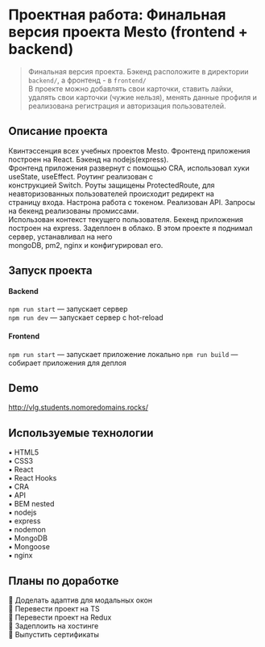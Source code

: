 # Проектная работа:  Финальная версия проекта Mesto (frontend + backend)
> Финальная версия проекта. Бэкенд расположите в директории `backend/`, а фронтенд - в `frontend/` <br/>
> В проекте можно добавлять свои карточки, ставить лайки, удалять свои карточки (чужие нельзя), менять данные профиля и <br/>
> реализована регистрация и авторизация пользователей.

## Описание проекта
Квинтэссенция всех учебных проектов Mesto. Фронтенд приложения построен на React. Бэкенд на nodejs(express).<br/>
Фронтенд приложения развернут с помощью CRA, использовал хуки useState, useEffect. Роутинг реализован с <br/>
конструкцией Switch. Роуты защищены ProtectedRoute, для неавторизованных пользователей происходит редирект на <br/>
страницу входа. Настрона работа с токеном. Реализован API. Запросы на бекенд реализованы промиссами.<br/>
Использован контекст текущего пользователя.
Бекенд приложения построен на express. Задеплоен в облако. В этом проекте я поднимал сервер, устанавливал на него <br/>
mongoDB, pm2, nginx и конфигурировал его.

## Запуск проекта

#### Backend
`npm run start` — запускает сервер   
`npm run dev` — запускает сервер с hot-reload

#### Frontend
`npm run start` — запускает приложение локально 
`npm run build` — собирает приложения для деплоя


## Demo
http://vlg.students.nomoredomains.rocks/


## Используемые технологии
▪️ HTML5 <br/>
▪️ CSS3 <br/>
▪️ React <br/>
▪️ React Hooks <br/>
▪️ CRA <br/>
▪️ API <br/>
▪️ BEM nested <br/>
▪️ nodejs<br/>
▪️ express<br/>
▪️ nodemon<br/>
▪️ MongoDB<br/>
▪️ Mongoose<br/>
▪️ nginx<br/>

## Планы по доработке
🔹 Доделать адаптив для модальных окон<br/>
🔹 Перевести проект на TS<br/>
🔹 Перевести проект на Redux<br/>
🔹 Задеплоить на хостинге<br/>
🔹 Выпустить сертификаты<br/>
